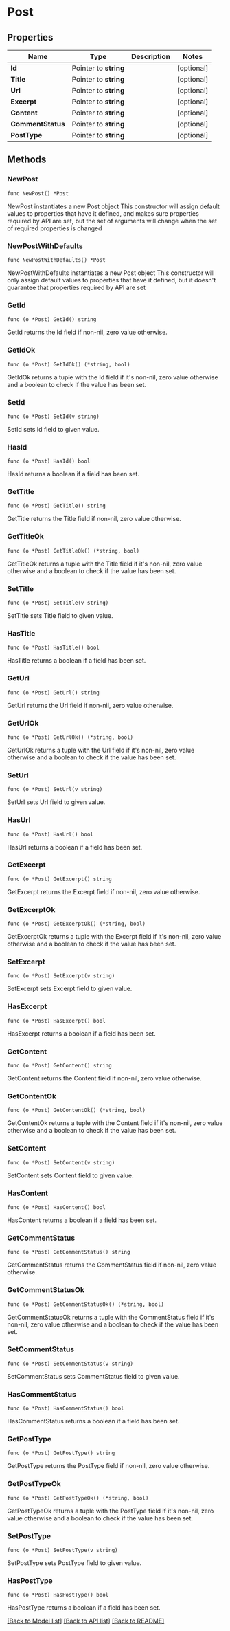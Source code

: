 # Post

## Properties

Name | Type | Description | Notes
------------ | ------------- | ------------- | -------------
**Id** | Pointer to **string** |  | [optional] 
**Title** | Pointer to **string** |  | [optional] 
**Url** | Pointer to **string** |  | [optional] 
**Excerpt** | Pointer to **string** |  | [optional] 
**Content** | Pointer to **string** |  | [optional] 
**CommentStatus** | Pointer to **string** |  | [optional] 
**PostType** | Pointer to **string** |  | [optional] 

## Methods

### NewPost

`func NewPost() *Post`

NewPost instantiates a new Post object
This constructor will assign default values to properties that have it defined,
and makes sure properties required by API are set, but the set of arguments
will change when the set of required properties is changed

### NewPostWithDefaults

`func NewPostWithDefaults() *Post`

NewPostWithDefaults instantiates a new Post object
This constructor will only assign default values to properties that have it defined,
but it doesn't guarantee that properties required by API are set

### GetId

`func (o *Post) GetId() string`

GetId returns the Id field if non-nil, zero value otherwise.

### GetIdOk

`func (o *Post) GetIdOk() (*string, bool)`

GetIdOk returns a tuple with the Id field if it's non-nil, zero value otherwise
and a boolean to check if the value has been set.

### SetId

`func (o *Post) SetId(v string)`

SetId sets Id field to given value.

### HasId

`func (o *Post) HasId() bool`

HasId returns a boolean if a field has been set.

### GetTitle

`func (o *Post) GetTitle() string`

GetTitle returns the Title field if non-nil, zero value otherwise.

### GetTitleOk

`func (o *Post) GetTitleOk() (*string, bool)`

GetTitleOk returns a tuple with the Title field if it's non-nil, zero value otherwise
and a boolean to check if the value has been set.

### SetTitle

`func (o *Post) SetTitle(v string)`

SetTitle sets Title field to given value.

### HasTitle

`func (o *Post) HasTitle() bool`

HasTitle returns a boolean if a field has been set.

### GetUrl

`func (o *Post) GetUrl() string`

GetUrl returns the Url field if non-nil, zero value otherwise.

### GetUrlOk

`func (o *Post) GetUrlOk() (*string, bool)`

GetUrlOk returns a tuple with the Url field if it's non-nil, zero value otherwise
and a boolean to check if the value has been set.

### SetUrl

`func (o *Post) SetUrl(v string)`

SetUrl sets Url field to given value.

### HasUrl

`func (o *Post) HasUrl() bool`

HasUrl returns a boolean if a field has been set.

### GetExcerpt

`func (o *Post) GetExcerpt() string`

GetExcerpt returns the Excerpt field if non-nil, zero value otherwise.

### GetExcerptOk

`func (o *Post) GetExcerptOk() (*string, bool)`

GetExcerptOk returns a tuple with the Excerpt field if it's non-nil, zero value otherwise
and a boolean to check if the value has been set.

### SetExcerpt

`func (o *Post) SetExcerpt(v string)`

SetExcerpt sets Excerpt field to given value.

### HasExcerpt

`func (o *Post) HasExcerpt() bool`

HasExcerpt returns a boolean if a field has been set.

### GetContent

`func (o *Post) GetContent() string`

GetContent returns the Content field if non-nil, zero value otherwise.

### GetContentOk

`func (o *Post) GetContentOk() (*string, bool)`

GetContentOk returns a tuple with the Content field if it's non-nil, zero value otherwise
and a boolean to check if the value has been set.

### SetContent

`func (o *Post) SetContent(v string)`

SetContent sets Content field to given value.

### HasContent

`func (o *Post) HasContent() bool`

HasContent returns a boolean if a field has been set.

### GetCommentStatus

`func (o *Post) GetCommentStatus() string`

GetCommentStatus returns the CommentStatus field if non-nil, zero value otherwise.

### GetCommentStatusOk

`func (o *Post) GetCommentStatusOk() (*string, bool)`

GetCommentStatusOk returns a tuple with the CommentStatus field if it's non-nil, zero value otherwise
and a boolean to check if the value has been set.

### SetCommentStatus

`func (o *Post) SetCommentStatus(v string)`

SetCommentStatus sets CommentStatus field to given value.

### HasCommentStatus

`func (o *Post) HasCommentStatus() bool`

HasCommentStatus returns a boolean if a field has been set.

### GetPostType

`func (o *Post) GetPostType() string`

GetPostType returns the PostType field if non-nil, zero value otherwise.

### GetPostTypeOk

`func (o *Post) GetPostTypeOk() (*string, bool)`

GetPostTypeOk returns a tuple with the PostType field if it's non-nil, zero value otherwise
and a boolean to check if the value has been set.

### SetPostType

`func (o *Post) SetPostType(v string)`

SetPostType sets PostType field to given value.

### HasPostType

`func (o *Post) HasPostType() bool`

HasPostType returns a boolean if a field has been set.


[[Back to Model list]](../README.md#documentation-for-models) [[Back to API list]](../README.md#documentation-for-api-endpoints) [[Back to README]](../README.md)


